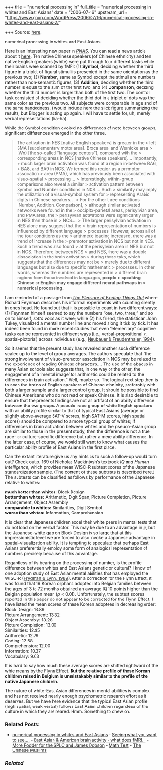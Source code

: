 +++
title = "numerical processing in"
full_title = "numerical processing in whites and East Asians"
date = "2006-07-16"
upstream_url = "https://www.gnxp.com/WordPress/2006/07/16/numerical-processing-in-whites-and-east-asians-2/"

+++
Source: [here](https://www.gnxp.com/WordPress/2006/07/16/numerical-processing-in-whites-and-east-asians-2/).

numerical processing in whites and East Asians

Here is an interesting new paper in [*PNAS*](http://www.pnas.org/cgi/content/abstract/103/28/10775). You can read a news article about it [here](http://sciencenow.sciencemag.org/cgi/content/full/2006/626/4?rss=1). Ten native Chinese speakers (of Chinese ethnicity) and ten native English speakers (white) were put through four different tasks while their brains were scanned by fMRI: (1) **Symbol**, deciding whether the third figure in a triplet of figural stimuli is presented in the same orientation as the previous two; (2) **Number**, same as Symbol except the stimuli are numbers rather than non-semantic figures; (3) **Addition**, deciding whether the third number is equal to the sum of the first two; and (4) **Comparison**, deciding whether the third number is larger than both of the first two. The control task consisted of deciding whether the third dot in a triplet of dots was the same color as the previous two. All subjects were comparable in age and of the same handedness. I would include here the slick figure summarizing the results, but Blogger is acting up again. I will have to settle for, uh, merely verbal representations (ha-ha).

While the Symbol condition evoked no differences of note between groups, significant differences emerged in the other three.

> The activation in NES \[native English speakers\] is greater in the > left SMA \[supplementary motor area\], Broca area, and Wernicke area > (Wn) \[the so-called “language centers”\], compared with the > corresponding areas in NCS \[native Chinese speakers\]…. Importantly, > much larger brain activation was found at a region in-between BA6, > BA8, and BA9 in NCS. We termed this region as a premotor assocation > area (PMA), which has previously been associated with visuo-spatial > processing … >
> Interestingly, within-group comparisons also reveal a similar > activation pattern between Symbol and Number conditions in NCS…. Such > similarity may imply the utilization of a visual-symbol system for > representing Arabic digits in Chinese speakers…. >
> For the other three conditions \[Number, Addition, Comparison\], > although similar activated networks were found in the > occipito-parietal areas, perisylvian area, and PMA area, the > perisylvian activations were significantly larger in NES than those in > NCS…. >
> The larger perisylvian activation in NES alone may suggest that the > brain representation of numbers is influenced by different language > processes. However, across all of the four conditions as the > arithmetic loading increased, there was a trend of increase in the > premotor activation in NCS but not in NES. Such a trend was also found > at the perisylvian area in NES but not in NCS. Therefore, between NCS > and NES, there was a double dissociation in the brain activation > during these taks, which suggests that the differences may not be > merely due to different languages but also due to specific mathematic > processes. In other words, whereas the numbers are represented in > different brain regions from those involved in languages, **people > speaking Chinese or English may engage different neural pathways in > numerical processing.**

I am reminded of a passage from [*The Pleasure of Finding Things Out*](https://www.amazon.com/gp/product/0465023959/sr=8-1/qid=1153179585/ref=sr_1_1/103-0113362-5581400?ie=UTF8) where Richard Feynman describes his informal experiments with counting silently in one’s head. He found out that it is possible to count in two different ways: (1) Feynman himself seemed to say the numbers “one, two, three,” and so on to himself, *sotto voce* as it were; while (2) his friend, the statistican John Tukey, visualized a mental number line and moved along it tick by tick. It has indeed been found in more recent studies that even “elementary” cognitive tasks can be represented in different ways (i.e., verbal-propositional v. spatial-pictorial) across individuals (e.g., [Neubauer & Freudenthaler, 1994](http://www.sciencedirect.com/science?_ob=ArticleURL&_udi=B6W4M-46H1565-15&_user=10&_handle=V-WA-A-W-Z-MsSAYZA-UUW-U-AACCDDCVCY-AACBBCZWCY-DUACYBY-Z-U&_fmt=summary&_coverDate=10%2F31%2F1994&_rdoc=4&_orig=browse&_srch=%23toc%236546%231994%23999809997%23332015%21&_cdi=6546&amp;view=c&_acct=C000050221&_version=1&_urlVersion=0&_userid=10&md5=761cb4abd041d363af1621bce2222227)).

So it seems that the present study has revealed another such difference scaled up to the level of group averages. The authors speculate that “the strong involvement of visuo-premotor association in NCS may be related to the experience of reading Chinese characters…. The use of the abacus in many Asian schools also suggests that, in one way or the other, the engagement of a ‘mental image’ for arithmetic could be related to the differences in brain activation.” Well, maybe so. The logical next step then is to scan the brains of English speakers of Chinese ethnicity, preferably with both a larger sample and a larger control group. It should be possible to find Chinese Americans who do not read or speak Chinese. It is also desirable to ensure that the presents findings are not an artifact of an ability difference between the two groups. A pseudo-race group of white English speakers with an ability profile similar to that of typical East Asians (average or slightly above-average SAT-V scores, high SAT-M scores, high spatial scores) should be compared to a more typical group of whites; if differences in brain activation between whites and the pseudo-Asian group are similar to those in the present study, then the difference is not a true race- or culture-specific difference but rather a mere ability difference. In the latter case, of course, we would still want to know what causes the particular ability profile of East Asians in the first place.

Can the extant literature give us any hints as to such a follow-up would turn out? Check out p. 169 of Nicholas Mackintosh’s textbook *IQ and Human Intelligence*, which provides mean WISC-R subtest scores of the Japanese standardization sample. (The content of these subtests is described here.) The subtests can be classified as follows by performance of the Japanese relative to whites:

**much better than whites:** Block Design  
**better than whites:** Arithmetic, Digit Span, Picture Completion, Picture Arrangement, Object Assembly  
**comparable to whites:** Similarities, Digit Symbol  
**worse than whites:** Information, Comprehension

It is clear that Japanese children excel their white peers in mental tests that do not load on the verbal factor. This may be due to an advantage in *g*, but the Japanese-white gap on Block Design is so large that at this impressionistic level we are forced to also invoke a Japanese advantage in spatial-visualization ability. It is tempting to speculate that perhaps East Asians preferentially employ some form of analogical representation of numbers precisely because of this advantage.

Regardless of its bearing on the processing of number, is the profile difference between whites and East Asians genetic or cultural? I know of one adoption study of East Asian mental abilities that has employed the WISC-R ([Frydman & Lynn, 1989](http://www.sciencedirect.com/science?_ob=ArticleURL&_udi=B6V9F-45Y7P91-2S&_user=10&_handle=V-WA-A-W-AE-MsSAYZA-UUA-U-AACCDDCCVW-AACBBCZBVW-DUADCEW-AE-U&_fmt=summary&_coverDate=12%2F31%2F1989&_rdoc=14&_orig=browse&_srch=%23toc%235897%231989%23999899987%23319577%21&_cdi=5897&amp;view=c&_acct=C000050221&_version=1&_urlVersion=0&_userid=10&md5=d581c0b64b5845d8053bf5a6ba49ca15)). After a correction for the Flynn Effect, it was found that 19 Korean orphans adopted into Belgian families between the ages of 3 to 72 months obtained an average IQ 10 points higher than the Belgian population mean (*p* \< 0.01). Unfortunately, the subtest scores reported in this paper do not appear to be corrected for the Flynn Effect. I have listed the mean scores of these Korean adoptees in decreasing order: Block Design: 13.89  
Picture Arrangement: 13.32  
Object Assembly: 13.26  
Picture Completion: 13.00  
Similarities: 12.95  
Arithmetic: 12.79  
Coding: 12.58  
Comprehension: 12.00  
Information: 10.37  
Vocabulary: 9.63

It is hard to say how much these average scores are shifted rightward of the whie means by the Flynn Effect. **But the relative profile of these Korean children raised in Belgium is unmistakably similar to the profile of the native Japanese children.**

The nature of white-East Asian differences in mental abilities is complex and has not received nearly enough psychometric research effort as it deserves. But we have here evidence that the typical East Asian profile (high spatial, weak verbal) follows East Asian children regardless of the culture in which they are reared. Hmm. Something to chew on.

### Related Posts:

- [numerical processing in whites and East
  Asians](https://www.gnxp.com/WordPress/2006/07/17/numerical-processing-in-whites-and-east-asians/) - [Seeing what you want to
  see....](https://www.gnxp.com/WordPress/2006/10/30/seeing-what-you-want-to-see/) - [East Asian & American brain activity - what does
  fMRI…](https://www.gnxp.com/WordPress/2008/01/11/east-asian-american-brain-activity-what-does-fmri-say/) - [More Fodder for the SPLC and James
  Dobson](https://www.gnxp.com/WordPress/2005/08/14/more-fodder-for-the-splc-and-james-dobson/) - [Math Test](https://www.gnxp.com/WordPress/2007/08/14/math-test/) - [The Chinese
  Muslims](https://www.gnxp.com/WordPress/2010/05/29/the-chinese-muslims/)

### *Related*

[](https://www.addtoany.com/add_to/facebook?linkurl=https%3A%2F%2Fwww.gnxp.com%2FWordPress%2F2006%2F07%2F16%2Fnumerical-processing-in-whites-and-east-asians-2%2F&linkname=numerical%20processing%20in%20whites%20and%20East%20Asians "Facebook")[](https://www.addtoany.com/add_to/twitter?linkurl=https%3A%2F%2Fwww.gnxp.com%2FWordPress%2F2006%2F07%2F16%2Fnumerical-processing-in-whites-and-east-asians-2%2F&linkname=numerical%20processing%20in%20whites%20and%20East%20Asians "Twitter")[](https://www.addtoany.com/add_to/email?linkurl=https%3A%2F%2Fwww.gnxp.com%2FWordPress%2F2006%2F07%2F16%2Fnumerical-processing-in-whites-and-east-asians-2%2F&linkname=numerical%20processing%20in%20whites%20and%20East%20Asians "Email")[](https://www.addtoany.com/share)

